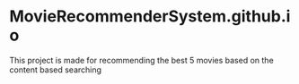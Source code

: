 # MovieRecommenderSystem.github.io
 This project is made for recommending the best 5 movies based on the content based searching
